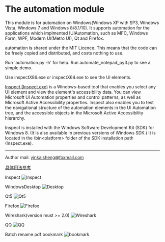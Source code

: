 # The automation module

This module is for automation on Windows(Windows XP with SP3, Windows Vista, Windows 7 and Windows 8/8.1/10).
It supports automation for the applications which implmented IUIAutomation, such as MFC, Windows Form, WPF, Modern UI(Metro UI), Qt and Firefox.

automation is shared under the MIT Licence.
This means that the code can be freely copied and distributed, and costs nothing to use.

Run 'automation.py -h' for help.
Run automate_notepad_py3.py to see a simple demo.

Use inspectX86.exe or inspectX64.exe to see the UI elements.

[Inspect (Inspect.exe)](https://msdn.microsoft.com/en-us/library/windows/desktop/dd318521%28v=vs.85%29.aspx) is a Windows-based tool that enables you select any UI element and view the element's accessibility data. You can view Microsoft UI Automation properties and control patterns, as well as Microsoft Active Accessibility properties. Inspect also enables you to test the navigational structure of the automation elements in the UI Automation tree, and the accessible objects in the Microsoft Active Accessibility hierarchy.

Inspect is installed with the Windows Software Development Kit (SDK) for Windows 8. (It is also available in previous versions of Windows SDK.) It is located in the \bin\<platform> folder of the SDK installation path (Inspect.exe).

--------------------------------------------------------------------------------

Author mail: yinkaisheng@foxmail.com

[具体用法参考](http://www.cnblogs.com/Yinkaisheng/p/3444132.html)

Inspect
![Inspect](https://i-msdn.sec.s-msft.com/dynimg/IC510569.png)

WindowsDesktop
![Desktop](https://raw.githubusercontent.com/yinkaisheng/Python-UIAutomation-for-Windows/master/automation_desktop.png)

Qt5
![Qt5](https://raw.githubusercontent.com/yinkaisheng/Python-UIAutomation-for-Windows/master/automation_Qt.png)

Firefox
![Firefox](https://raw.githubusercontent.com/yinkaisheng/Python-UIAutomation-for-Windows/master/automation_firefox.png)

Wireshark(version must >= 2.0)
![Wireshark](https://github.com/yinkaisheng/Python-UIAutomation-for-Windows/raw/master/wireshark_rtp_analyzer.png)

QQ
![QQ](https://raw.githubusercontent.com/yinkaisheng/Python-UIAutomation-for-Windows/master/automation_qq.png)

Batch rename pdf bookmark
![bookmark](https://raw.githubusercontent.com/yinkaisheng/Python-UIAutomation-for-Windows/master/rename_pdf_bookmark.gif)